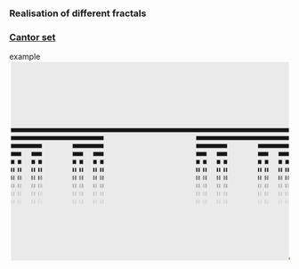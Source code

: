 ### Realisation of different fractals

### <a href="https://github.com/sobolevV/p5_beauty/tree/master/fractals/Cantor%20set">Cantor set</a>

example
![](imgs/CantorSet.PNG)
